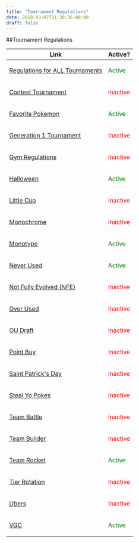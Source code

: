 ```yaml
---
title: "Tournament Regulations"
date: 2018-03-07T21:28:36-08:00
draft: false
---
```


##Tournament Regulations

Link                                                                                                                    | Active?
------------------------------------------------------------------------------------------------------------------------|-------------------------------------------------------
[Regulations for ALL Tournaments](https://docs.google.com/document/d/1d5JiFS_6BsYqIfMRnN7J20UPxzovNyXQ179j2T9YVAo/edit) | <p style="color:green;outline-color:black;">Active</p>
[Contest Tournament](https://docs.google.com/document/d/1q15GqdMIj3aiA3s64VkQRVKDJdbry0dsh2YZKelb9-w/edit)              | <p style="color:red;outline-color:black;">Inactive</p>
[Favorite Pokemon](https://docs.google.com/document/d/1Oi0WhzGesphmcFN4FWQk3DlJ_i-x3mFZZkVdVatRvUY/edit?usp=sharing)    | <p style="color:green;outline-color:black;">Active</p>
[Generation 1 Tournament](https://docs.google.com/document/d/1asPIVJJLAUJJiKZlfovNGp2ehuDs6oCmmeJPLhWHY4s/edit)         | <p style="color:red;outline-color:black;">Inactive</p>
[Gym Regulations](https://docs.google.com/document/d/1Je7YDFOZtfAMwj9iELk-ZcIArCQJhAHKByBCUE3LpP8/edit)                 | <p style="color:red;outline-color:black;">Inactive</p>
[Halloween](https://docs.google.com/document/d/1kdOmbO2ed2YTkEWv-oe2aD2rwAo8_nDSpQfgplIk11Q/edit?usp=sharing)           | <p style="color:green;outline-color:black;">Active</p>
[Little Cup](https://docs.google.com/document/d/1sNPHsBBkmCBHNQLbrE-WLu5uuDwA5Oyhmx1jOtJuBbA/edit)                      | <p style="color:red;outline-color:black;">Inactive</p>
[Monochrome](https://docs.google.com/document/d/1MnnYwcmwCZFYDc8qf3UPaj0jVnhD3KL0PWoVMHKAZMA/edit)                      | <p style="color:red;outline-color:black;">Inactive</p>
[Monotype](https://docs.google.com/document/d/1ulhvToTeYAy1GK7jaNPlTNUXa0mrdtygj-FVAzwTWbc/edit?usp=sharing)            | <p style="color:green;outline-color:black;">Active</p>
[Never Used](https://docs.google.com/document/d/1t2TIuIz8kkz1UFA50STbpuc72n7OTxB5QyCEgK0dJI8/edit?usp=sharing)          | <p style="color:green;outline-color:black;">Active</p>
[Not Fully Evolved (NFE)](https://docs.google.com/document/d/16WUmQfOOjksfjkBVevBS6zxz-WQMPxaMDuFM2I60yBE/edit)         | <p style="color:red;outline-color:black;">Inactive</p>
[Over Used](https://docs.google.com/document/d/1mxHoxztFC5nWjzU5sLomVmFZQwlAuMvnmReiOkP_9UM/edit)                       | <p style="color:red;outline-color:black;">Inactive</p>
[OU Draft](https://docs.google.com/document/d/1T3W_VsrZBEPngOdFnJU531By72sBjATPef9AJI8EqXs/edit)                        | <p style="color:red;outline-color:black;">Inactive</p>
[Point Buy](https://docs.google.com/document/d/1lA4bK2z5ehU4_DO4AIOXAg_KCDmZQhADB3qD9CIvUnA/edit)                       | <p style="color:red;outline-color:black;">Inactive</p>
[Saint Patrick's Day](https://docs.google.com/document/d/1_rzUVCSVMF6zN453l3auAjTzqyM1_xTijDxDn_bYFpA/edit)             | <p style="color:red;outline-color:black;">Inactive</p>
[Steal Yo Pokes](https://docs.google.com/document/d/1ZG0CCfdZwnkK6p_ZYIM5b1Xj0k8-9G2vjd0VgxspGjo/edit)                  | <p style="color:red;outline-color:black;">Inactive</p>
[Team Battle](https://docs.google.com/document/d/108gnHE_Gacj8aEkdSt4mY-PZ8TWHTXd3OgxQKuD2hJY/edit)                     | <p style="color:red;outline-color:black;">Inactive</p>
[Team Builder](https://docs.google.com/document/d/13gWOnTRv6mcjoqAslxa7VeBM2vB-F7GO71SIeMkHTwQ/edit)                    | <p style="color:red;outline-color:black;">Inactive</p>
[Team Rocket](https://docs.google.com/document/d/1ZG0CCfdZwnkK6p_ZYIM5b1Xj0k8-9G2vjd0VgxspGjo/edit?usp=sharing)         | <p style="color:green;outline-color:black;">Active</p>
[Tier Rotation](https://docs.google.com/document/d/1VDKwWH9FjWv3UZbCMwIKAl7WNDnhSH1r0g5KxEymAxY/edit)                   | <p style="color:red;outline-color:black;">Inactive</p>
[Ubers](https://docs.google.com/document/d/1o7C7RdxOGGt6tnWpyowq78-1ILPYIHmScMluaPHizxo/edit)                           | <p style="color:red;outline-color:black;">Inactive</p>
[VGC](https://docs.google.com/document/d/1czvrFG9eMvloleFIT8Pn0X_mPWgTRZi4SRsPfecjjeY/edit?usp=sharing)                 | <p style="color:green;outline-color:black;">Active</p>
